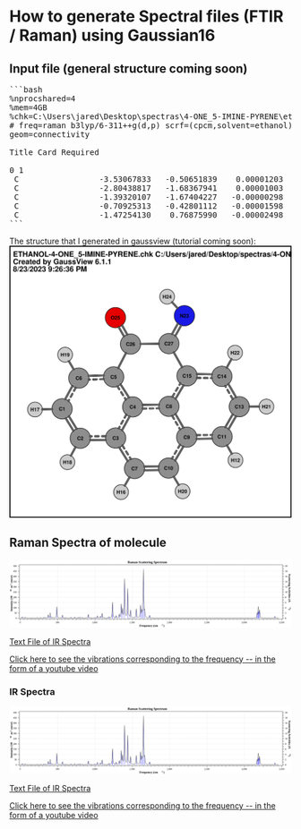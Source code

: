 # How to generate Spectral files (FTIR / Raman) using Gaussian16

## Input file (general structure coming soon)

<pre>
```bash
%nprocshared=4
%mem=4GB
%chk=C:\Users\jared\Desktop\spectras\4-ONE_5-IMINE-PYRENE\ethanol_solvent\ETHANOL-4-ONE_5-IMINE-PYRENE.chk
# freq=raman b3lyp/6-311++g(d,p) scrf=(cpcm,solvent=ethanol)
geom=connectivity

Title Card Required

0 1 
 C                 -3.53067833   -0.50651839    0.00001203
 C                 -2.80438817   -1.68367941    0.00001003
 C                 -1.39320107   -1.67404227   -0.00000298
 C                 -0.70925313   -0.42801112   -0.00001598
 C                 -1.47254130    0.76875990   -0.00002498
```
</pre>

The structure that I generated in gaussview (tutorial coming soon):
![SVG Image](4-ONE_5-IMINE-PYRENE.svg)

## Raman Spectra of molecule

![RAMAN Spectra](4-ONE_5-IMINE-PYRENE-EtOH_RAMAN.svg)  

[Text File of IR Spectra](./4-ONE_5-IMINE-PYRENE-EtOH_RAMAN.txt)  

[Click here to see the vibrations corresponding to the frequency -- in the form of a youtube video](https://youtu.be/pZKMKJb7j4g)  

### IR Spectra
![IR Spectra](4-ONE_5-IMINE-PYRENE-EtOH_IR.svg)  

[Text File of IR Spectra](./4-ONE_5-IMINE-PYRENE-EtOH_IR.txt)  

[Click here to see the vibrations corresponding to the frequency -- in the form of a youtube video](https://youtu.be/pZKMKJb7j4g)
